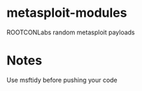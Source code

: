 # metasploit-modules
ROOTCONLabs random metasploit payloads

# Notes
Use msftidy before pushing your code
